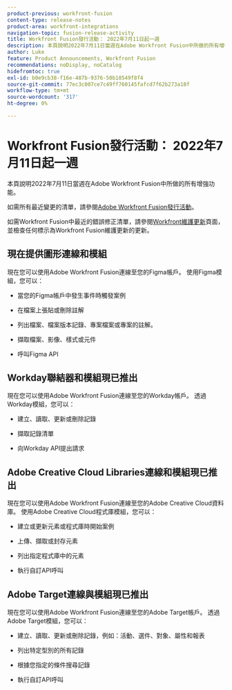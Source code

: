 ```yaml
---
product-previous: workfront-fusion
content-type: release-notes
product-area: workfront-integrations
navigation-topic: fusion-release-activity
title: Workfront Fusion發行活動： 2022年7月11日起一週
description: 本頁說明2022年7月11日當週在Adobe Workfront Fusion中所做的所有增強功能。
author: Luke
feature: Product Announcements, Workfront Fusion
recommendations: noDisplay, noCatalog
hidefromtoc: true
exl-id: b0e9cb38-f16e-487b-9376-50b18549f8f4
source-git-commit: 77ec3c007ce7c49ff760145fafcd7f62b273a18f
workflow-type: tm+mt
source-wordcount: '317'
ht-degree: 0%

---
```


# Workfront Fusion發行活動： 2022年7月11日起一週

本頁說明2022年7月11日當週在Adobe Workfront Fusion中所做的所有增強功能。

如需所有最近變更的清單，請參閱[Adobe Workfront Fusion發行活動](/help/workfront-fusion/fusion-product-releases/fusion-release-activity.md)。

如需Workfront Fusion中最近的錯誤修正清單，請參閱[Workfront維護更新](https://experienceleague.adobe.com/docs/workfront-known-issues/releases/current-updates.html?lang=zh-Hant)頁面，並檢查任何標示為Workfront Fusion維護更新的更新。

## 現在提供圖形連線和模組

現在您可以使用Adobe Workfront Fusion連線至您的Figma帳戶。 使用Figma模組，您可以：

* 當您的Figma帳戶中發生事件時觸發案例

* 在檔案上張貼或刪除註解

* 列出檔案、檔案版本記錄、專案檔案或專案的註解。

* 擷取檔案、影像、樣式或元件

* 呼叫Figma API

## Workday聯結器和模組現已推出

現在您可以使用Adobe Workfront Fusion連線至您的Workday帳戶。 透過Workday模組，您可以：

* 建立、讀取、更新或刪除記錄

* 擷取記錄清單

* 向Workday API提出請求

## Adobe Creative Cloud Libraries連線和模組現已推出

現在您可以使用Adobe Workfront Fusion連線至您的Adobe Creative Cloud資料庫。 使用Adobe Creative Cloud程式庫模組，您可以：

* 建立或更新元素或程式庫時開始案例

* 上傳、擷取或封存元素

* 列出指定程式庫中的元素

* 執行自訂API呼叫

## Adobe Target連線與模組現已推出

現在您可以使用Adobe Workfront Fusion連線至您的Adobe Target帳戶。 透過Adobe Target模組，您可以：

* 建立、讀取、更新或刪除記錄，例如：活動、選件、對象、屬性和報表

* 列出特定型別的所有記錄

* 根據您指定的條件搜尋記錄

* 執行自訂API呼叫
